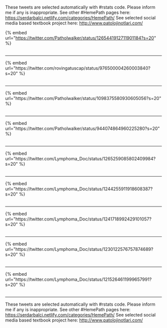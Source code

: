 

These tweets are selected automatically with #rstats code. Please inform me if any is inappropriate.
See other #HemePath pages here: https://serdarbalci.netlify.com/categories/HemePath/ 
See selected social media based textbook project here: http://www.patolojinotlari.com/

{% embed url="https://twitter.com/Patholwalker/status/1265441912711901184?s=20" %}<br>
<br>
<hr>
{% embed url="https://twitter.com/rovingatuscap/status/976500004260003840?s=20" %}<br>
<br>
<hr>
{% embed url="https://twitter.com/Patholwalker/status/1098375580930605056?s=20" %}<br>
<br>
<hr>
{% embed url="https://twitter.com/Patholwalker/status/944074864960225280?s=20" %}<br>
<br>
<hr>
{% embed url="https://twitter.com/Lymphoma_Doc/status/1265259085802409984?s=20" %}<br>
<br>
<hr>
{% embed url="https://twitter.com/Lymphoma_Doc/status/1244255911918608387?s=20" %}<br>
<br>
<hr>
{% embed url="https://twitter.com/Lymphoma_Doc/status/1241718992429101057?s=20" %}<br>
<br>
<hr>
{% embed url="https://twitter.com/Lymphoma_Doc/status/1230122576757874689?s=20" %}<br>
<br>
<hr>
{% embed url="https://twitter.com/Lymphoma_Doc/status/1215264611999657991?s=20" %}<br>
<br>
<hr>


These tweets are selected automatically with #rstats code. Please inform me if any is inappropriate.
See other #HemePath pages here: https://serdarbalci.netlify.com/categories/HemePath/ 
See selected social media based textbook project here: http://www.patolojinotlari.com/
